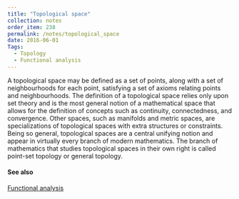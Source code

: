 ```yaml
---
title: "Topological space"
collection: notes
order_item: 238
permalink: /notes/topological_space
date: 2016-06-01
Tags:
  - Topology
  - Functional analysis
---
```


A topological space may be defined as a set of points, along with a set of neighbourhoods for each point, satisfying a set of axioms relating points and neighbourhoods. The definition of a topological space relies only upon set theory and is the most general notion of a mathematical space that allows for the definition of concepts such as continuity, connectedness, and convergence. Other spaces, such as manifolds and metric spaces, are specializations of topological spaces with extra structures or constraints. Being so general, topological spaces are a central unifying notion and appear in virtually every branch of modern mathematics. The branch of mathematics that studies topological spaces in their own right is called point-set topology or general topology.


#### See also
[Functional analysis](/notes/functional_analysis)








